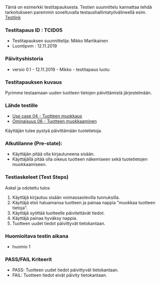 Tämä on esimerkki testitapauksesta. Testien suunnittelu kannattaa tehdä tarkoitukseen paremmin soveltuvalla testaushallintatyövälineellä esim. [Testlink](http://testlink.org)



### Testitapaus ID  : TCID05

  * Testitapauksen suunnittelija: Mikko Martikainen
  * Luontipvm : 12.11.2019

### Päivityshistoria

* versio 0.1 - 12.11.2019 - Mikko - testitapaus luotu

### Testitapauksen kuvaus

Pyrimme testaamaan uuden tuotteen tietojen päivittämistä järjestelmään.

### Lähde testille

* [Use case 04 - Tuotteen muokkaus](https://gitlab.labranet.jamk.fi/digiateam/core/blob/master/dokumentit/02-vaatimusmaarittely/UseCase/use-case-04-tuotteen-muokkaus.md)
* [Ominaisuus 06 - Tuotteen muokkaaminen](https://gitlab.labranet.jamk.fi/digiateam/core/blob/master/dokumentit/02-vaatimusmaarittely/Ominaisuudet/ominaisuus-06-tuotteen-muokkaaminen.md)

Käyttäjän tulee pystyä päivittämään tuotetietoja.

### Alkutilanne (Pre-state): 

* Käyttäjän pitää olla kirjautuneena sisään.
* Käyttäjällä pitää olla oikeus tuotteen näkemiseen sekä tuotetietojen muokkaamiseen.

### Testiaskeleet (Test Steps)

Askel ja odotettu tulos

 1. Käyttäjä kirjautuu sisään voimassaolevilla tunnuksilla. 
 2. Käyttäjä etsii haluamansa tuotteen ja painaa nappia "muokkaa tuotteen tietoja".
 3. Käyttäjä syöttää tuotteelle päivitettävät tiedot.
 4. Käyttäjä painaa hyväksy nappia.
 5. Tuotteen uudet tiedot päivittyvät tietokantaan.
 
### Huomioitava testin aikana

* huomio 1

### PASS/FAIL Kriteerit

* PASS: Tuotteen uudet tiedot päivittyvät tietokantaan.
* FAIL: Tuotteen tiedot eivät päivity tietokantaan.




